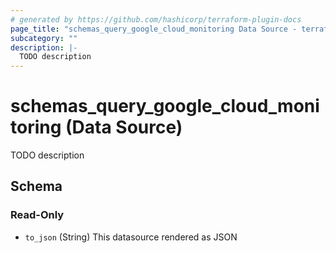```yaml
---
# generated by https://github.com/hashicorp/terraform-plugin-docs
page_title: "schemas_query_google_cloud_monitoring Data Source - terraform-provider-schemas"
subcategory: ""
description: |-
  TODO description
---
```


# schemas_query_google_cloud_monitoring (Data Source)

TODO description



<!-- schema generated by tfplugindocs -->
## Schema

### Read-Only

- `to_json` (String) This datasource rendered as JSON


